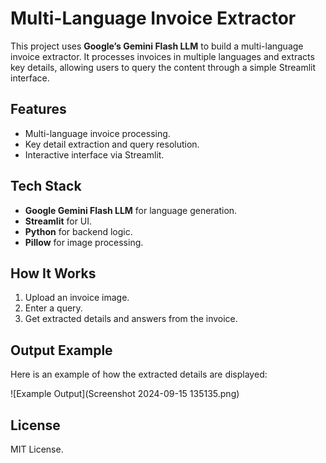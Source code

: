 # Multi-Language Invoice Extractor

This project uses **Google’s Gemini Flash LLM** to build a multi-language invoice extractor. It processes invoices in multiple languages and extracts key details, allowing users to query the content through a simple Streamlit interface.

## Features

- Multi-language invoice processing.
- Key detail extraction and query resolution.
- Interactive interface via Streamlit.

## Tech Stack

- **Google Gemini Flash LLM** for language generation.
- **Streamlit** for UI.
- **Python** for backend logic.
- **Pillow** for image processing.

## How It Works

1. Upload an invoice image.
2. Enter a query.
3. Get extracted details and answers from the invoice.

## Output Example

Here is an example of how the extracted details are displayed:

![Example Output](Screenshot 2024-09-15 135135.png)

## License

MIT License.
